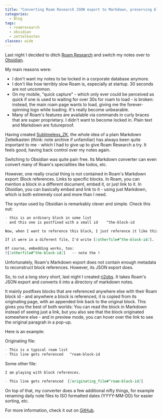 ```yaml
---
title: "Converting Roam Research JSON export to Markdown, preserving block references"
categories:
  - Blog
tags:
  - roamresearch
  - obsidian
  - zettelkasten
classes: wide
---
```


Last night I decided to ditch [Roam Research](https://roamresearch.com) and switch my notes over to [Obsidian](https://obsidian.md). 

My main reasons were:

- I don't want my notes to be locked in a corporate database anymore.
- I don't like how terribly slow Roam is, especially at startup. 30 seconds are not uncommon.
- On my mobile, "quick capture" - which only ever could be perceived as quick if one is used to waiting for over 30s for roam to load - is broken: instead, the main roam page wants to load, giving me the forever-spinning logo while loading. It's really become unbearable.
- Many of Roam's features are available via commands in curly braces that are super proprietary. I didn't want to become locked in. Plain text and Markdown are futureproof.

Having created [Sublimeless_ZK](/projects/sublimeless_zk), the whole idea of a plain Markdown Zettelkasten (think: note archive if unfamiliar) has always been quite important to me - which I had to give up to give Roam Research a try. It feels good, having back control over my notes again.

Switching to Obsidian was quite pain free. Its Markdown converter can even convert many of Roam's specialities like todos, etc.

However, one really crucial thing is not contained in Roam's Markdown export: Block references. Links to specific blocks. In Roam, you can mention a block in a different document, embed it, or just link to it. In Obsidian, you can basically embed and link to it - using just Markdown, which is both extremely cool and more than I need.

The syntax used by Obsidian is remarkably clever and simple. Check this out:

```markdown
- this is an ordinary block in some list
- and this one is postfixed with a small id    ^the-block-id 

Now, when I want to reference this block, I just reference it like this [[#^the-block-id]].

If it were in a diferent file, I'd write [[otherfile#^the-block-id]].

Of course, embedding works, too:
![[otherfile#^the-block-id]]   -- note the !
```

Unfortunately, Roam's Markdown export does not contain enough metadata to reconstruct block references. However, its JSON export does.

So, to cut a long story short, last night I created [rj2obs](/projects/rj2obs). It takes Roam's JSON export and converts it into a directory of markdown notes. 

It mainly postfixes blocks that are referenced anywhere else with their Roam block id - and anywhere a block is referenced, it is copied from its originating page, with an appended link back to the original block. This gives you the best of both worlds: You can read the block in Markdown instead of seeing just a link, but you also see that the block originated somewhere else - and in preview mode, you can hover over the link to see the original paragrah in a pop-up.

Here is an example:

Originating file:

```markdown
- This is a typical roam list
- This line gets referenced   ^roam-block-id
```

Some other file:

```markdown
I am playing with block references.

- This line gets referenced  [[originating_file#^roam-block-id]]
```

On top of that, my converter does a few additional nifty things, for example renaming daily note files to ISO formatted dates (YYYY-MM-DD) for easier sorting, etc.

For more information, check it out on [GitHub](https://github.com/renerocksai/rj2obs).
